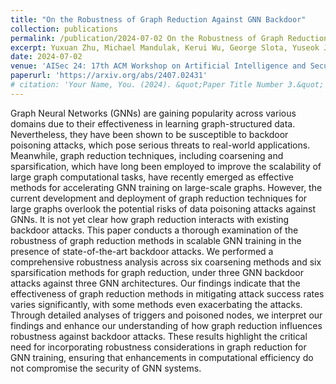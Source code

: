 ```yaml
---
title: "On the Robustness of Graph Reduction Against GNN Backdoor"
collection: publications
permalink: /publication/2024-07-02 On the Robustness of Graph Reduction Against GNN Backdoor
excerpt: Yuxuan Zhu, Michael Mandulak, Kerui Wu, George Slota, Yuseok Jeon, Ka-Ho Chow, Lei Yu
date: 2024-07-02
venue: 'AISec 24: 17th ACM Workshop on Artificial Intelligence and Security'
paperurl: 'https://arxiv.org/abs/2407.02431'
# citation: 'Your Name, You. (2024). &quot;Paper Title Number 3.&quot; <i>GitHub Journal of Bugs</i>. 1(3).'
---
```


Graph Neural Networks (GNNs) are gaining popularity across various domains due to their effectiveness in learning graph-structured data. Nevertheless, they have been shown to be susceptible to backdoor poisoning attacks, which pose serious threats to real-world applications. Meanwhile, graph reduction techniques, including coarsening and sparsification, which have long been employed to improve the scalability of large graph computational tasks, have recently emerged as effective methods for accelerating GNN training on large-scale graphs. However, the current development and deployment of graph reduction techniques for large graphs overlook the potential risks of data poisoning attacks against GNNs. It is not yet clear how graph reduction interacts with existing backdoor attacks. This paper conducts a thorough examination of the robustness of graph reduction methods in scalable GNN training in the presence of state-of-the-art backdoor attacks. We performed a comprehensive robustness analysis across six coarsening methods and six sparsification methods for graph reduction, under three GNN backdoor attacks against three GNN architectures. Our findings indicate that the effectiveness of graph reduction methods in mitigating attack success rates varies significantly, with some methods even exacerbating the attacks. Through detailed analyses of triggers and poisoned nodes, we interpret our findings and enhance our understanding of how graph reduction influences robustness against backdoor attacks. These results highlight the critical need for incorporating robustness considerations in graph reduction for GNN training, ensuring that enhancements in computational efficiency do not compromise the security of GNN systems.

